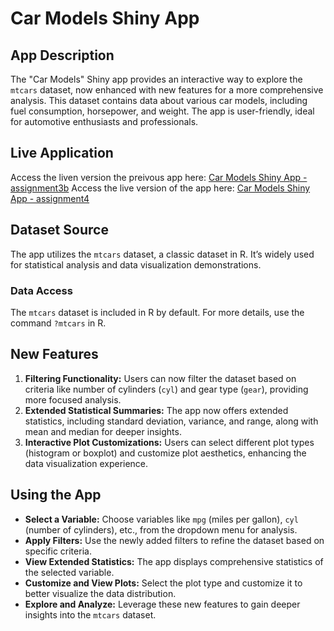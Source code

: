 # Car Models Shiny App

## App Description
The "Car Models" Shiny app provides an interactive way to explore the `mtcars` dataset, now enhanced with new features for a more comprehensive analysis. This dataset contains data about various car models, including fuel consumption, horsepower, and weight. The app is user-friendly, ideal for automotive enthusiasts and professionals.

## Live Application
Access the liven version the preivous app here: [Car Models Shiny App - assignment3b](https://yuefengzhao.shinyapps.io/assignment4/)
Access the live version of the app here: [Car Models Shiny App - assignment4](https://yuefengzhao.shinyapps.io/assignment4/)

## Dataset Source
The app utilizes the `mtcars` dataset, a classic dataset in R. It’s widely used for statistical analysis and data visualization demonstrations.

### Data Access
The `mtcars` dataset is included in R by default. For more details, use the command `?mtcars` in R.

## New Features
1. **Filtering Functionality:** Users can now filter the dataset based on criteria like number of cylinders (`cyl`) and gear type (`gear`), providing more focused analysis.
2. **Extended Statistical Summaries:** The app now offers extended statistics, including standard deviation, variance, and range, along with mean and median for deeper insights.
3. **Interactive Plot Customizations:** Users can select different plot types (histogram or boxplot) and customize plot aesthetics, enhancing the data visualization experience.

## Using the App
- **Select a Variable:** Choose variables like `mpg` (miles per gallon), `cyl` (number of cylinders), etc., from the dropdown menu for analysis.
- **Apply Filters:** Use the newly added filters to refine the dataset based on specific criteria.
- **View Extended Statistics:** The app displays comprehensive statistics of the selected variable.
- **Customize and View Plots:** Select the plot type and customize it to better visualize the data distribution.
- **Explore and Analyze:** Leverage these new features to gain deeper insights into the `mtcars` dataset.
